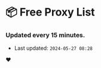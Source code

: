 # :package: Free Proxy List
### Updated every 15 minutes.

- Last updated: `2024-05-27 08:28`

:heart:
